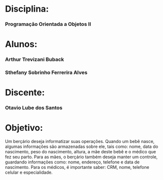 # Disciplina:
### Programação Orientada a Objetos II

# Alunos:
### Arthur Trevizani Buback
### Sthefany Sobrinho Ferrerira Alves

# Discente:
### Otavio Lube dos Santos

# Objetivo:
Um berçário deseja informatizar suas operações. Quando um bebê nasce, algumas informações são armazenadas sobre ele, tais como: nome, data do nascimento, peso do nascimento, altura, a mãe deste bebê e o médico que fez seu parto. Para as mães, o berçário também deseja manter um controle, guardando informações como: nome, endereço, telefone e data de nascimento. Para os médicos, é importante saber: CRM, nome, telefone celular e especialidade.

